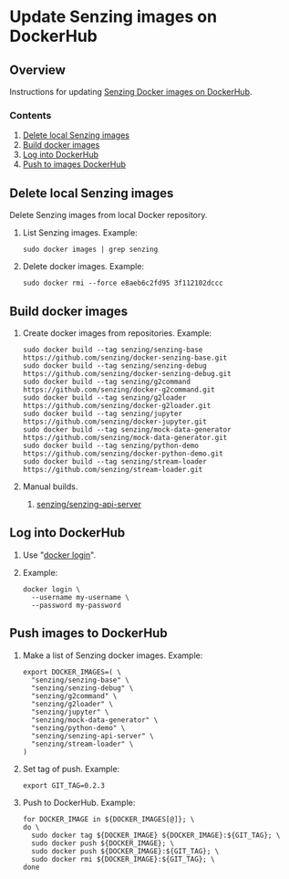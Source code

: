 # Update Senzing images on DockerHub

## Overview

Instructions for updating [Senzing Docker images on DockerHub](https://hub.docker.com/u/senzing).

### Contents

1. [Delete local Senzing images](#delete-local-senzing-images)
1. [Build docker images](#build-docker-images)
1. [Log into DockerHub](#log-into-dockerhub)
1. [Push to images DockerHub](#push-images-to-dockerhub)

## Delete local Senzing images

Delete Senzing images from local Docker repository.

1. List Senzing images.  Example:

    ```console
    sudo docker images | grep senzing
    ```

1. Delete docker images.  Example:

    ```console
    sudo docker rmi --force e8aeb6c2fd95 3f112102dccc
    ```

## Build docker images

1. Create docker images from repositories.  Example:

    ```console
    sudo docker build --tag senzing/senzing-base        https://github.com/senzing/docker-senzing-base.git
    sudo docker build --tag senzing/senzing-debug       https://github.com/senzing/docker-senzing-debug.git
    sudo docker build --tag senzing/g2command           https://github.com/senzing/docker-g2command.git
    sudo docker build --tag senzing/g2loader            https://github.com/senzing/docker-g2loader.git
    sudo docker build --tag senzing/jupyter             https://github.com/senzing/docker-jupyter.git
    sudo docker build --tag senzing/mock-data-generator https://github.com/senzing/mock-data-generator.git
    sudo docker build --tag senzing/python-demo         https://github.com/senzing/docker-python-demo.git
    sudo docker build --tag senzing/stream-loader       https://github.com/senzing/stream-loader.git
    ```

1. Manual builds.
     1. [senzing/senzing-api-server](https://github.com/Senzing/senzing-api-server)

## Log into DockerHub

1. Use "[docker login](https://docs.docker.com/engine/reference/commandline/login/)".

1. Example:

    ```console
    docker login \
      --username my-username \
      --password my-password
    ```

## Push images to DockerHub

1. Make a list of Senzing docker images. Example:

    ```console
    export DOCKER_IMAGES=( \
      "senzing/senzing-base" \
      "senzing/senzing-debug" \
      "senzing/g2command" \
      "senzing/g2loader" \
      "senzing/jupyter" \
      "senzing/mock-data-generator" \
      "senzing/python-demo" \
      "senzing/senzing-api-server" \
      "senzing/stream-loader" \
    )
    ```

1. Set tag of push.  Example:

    ```console
    export GIT_TAG=0.2.3
    ```

1. Push to DockerHub.  Example:

    ```console
    for DOCKER_IMAGE in ${DOCKER_IMAGES[@]}; \
    do \
      sudo docker tag ${DOCKER_IMAGE} ${DOCKER_IMAGE}:${GIT_TAG}; \
      sudo docker push ${DOCKER_IMAGE}; \
      sudo docker push ${DOCKER_IMAGE}:${GIT_TAG}; \
      sudo docker rmi ${DOCKER_IMAGE}:${GIT_TAG}; \
    done
    ```
